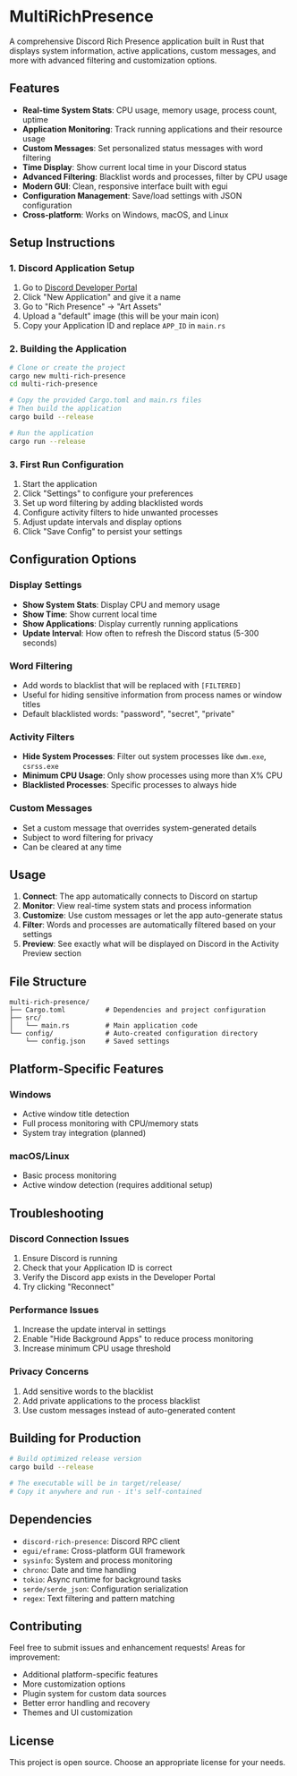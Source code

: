 # MultiRichPresence

A comprehensive Discord Rich Presence application built in Rust that displays system information, active applications, custom messages, and more with advanced filtering and customization options.

## Features

- **Real-time System Stats**: CPU usage, memory usage, process count, uptime
- **Application Monitoring**: Track running applications and their resource usage
- **Custom Messages**: Set personalized status messages with word filtering
- **Time Display**: Show current local time in your Discord status
- **Advanced Filtering**: Blacklist words and processes, filter by CPU usage
- **Modern GUI**: Clean, responsive interface built with egui
- **Configuration Management**: Save/load settings with JSON configuration
- **Cross-platform**: Works on Windows, macOS, and Linux

## Setup Instructions

### 1. Discord Application Setup

1. Go to [Discord Developer Portal](https://discord.com/developers/applications)
2. Click "New Application" and give it a name
3. Go to "Rich Presence" → "Art Assets"
4. Upload a "default" image (this will be your main icon)
5. Copy your Application ID and replace `APP_ID` in `main.rs`

### 2. Building the Application

```bash
# Clone or create the project
cargo new multi-rich-presence
cd multi-rich-presence

# Copy the provided Cargo.toml and main.rs files
# Then build the application
cargo build --release

# Run the application
cargo run --release
```

### 3. First Run Configuration

1. Start the application
2. Click "Settings" to configure your preferences
3. Set up word filtering by adding blacklisted words
4. Configure activity filters to hide unwanted processes
5. Adjust update intervals and display options
6. Click "Save Config" to persist your settings

## Configuration Options

### Display Settings

- **Show System Stats**: Display CPU and memory usage
- **Show Time**: Show current local time
- **Show Applications**: Display currently running applications
- **Update Interval**: How often to refresh the Discord status (5-300 seconds)

### Word Filtering

- Add words to blacklist that will be replaced with `[FILTERED]`
- Useful for hiding sensitive information from process names or window titles
- Default blacklisted words: "password", "secret", "private"

### Activity Filters

- **Hide System Processes**: Filter out system processes like `dwm.exe`, `csrss.exe`
- **Minimum CPU Usage**: Only show processes using more than X% CPU
- **Blacklisted Processes**: Specific processes to always hide

### Custom Messages

- Set a custom message that overrides system-generated details
- Subject to word filtering for privacy
- Can be cleared at any time

## Usage

1. **Connect**: The app automatically connects to Discord on startup
2. **Monitor**: View real-time system stats and process information
3. **Customize**: Use custom messages or let the app auto-generate status
4. **Filter**: Words and processes are automatically filtered based on your settings
5. **Preview**: See exactly what will be displayed on Discord in the Activity Preview section

## File Structure

```
multi-rich-presence/
├── Cargo.toml          # Dependencies and project configuration
├── src/
│   └── main.rs         # Main application code
└── config/             # Auto-created configuration directory
    └── config.json     # Saved settings
```

## Platform-Specific Features

### Windows

- Active window title detection
- Full process monitoring with CPU/memory stats
- System tray integration (planned)

### macOS/Linux

- Basic process monitoring
- Active window detection (requires additional setup)

## Troubleshooting

### Discord Connection Issues

1. Ensure Discord is running
2. Check that your Application ID is correct
3. Verify the Discord app exists in the Developer Portal
4. Try clicking "Reconnect"

### Performance Issues

1. Increase the update interval in settings
2. Enable "Hide Background Apps" to reduce process monitoring
3. Increase minimum CPU usage threshold

### Privacy Concerns

1. Add sensitive words to the blacklist
2. Add private applications to the process blacklist
3. Use custom messages instead of auto-generated content

## Building for Production

```bash
# Build optimized release version
cargo build --release

# The executable will be in target/release/
# Copy it anywhere and run - it's self-contained
```

## Dependencies

- `discord-rich-presence`: Discord RPC client
- `egui/eframe`: Cross-platform GUI framework
- `sysinfo`: System and process monitoring
- `chrono`: Date and time handling
- `tokio`: Async runtime for background tasks
- `serde/serde_json`: Configuration serialization
- `regex`: Text filtering and pattern matching

## Contributing

Feel free to submit issues and enhancement requests! Areas for improvement:

- Additional platform-specific features
- More customization options
- Plugin system for custom data sources
- Better error handling and recovery
- Themes and UI customization

## License

This project is open source. Choose an appropriate license for your needs.
